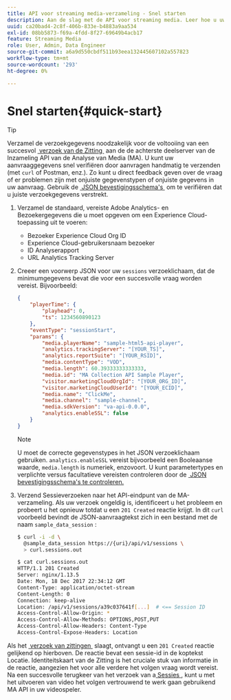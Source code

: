 ```yaml
---
title: API voor streaming media-verzameling - Snel starten
description: Aan de slag met de API voor streaming media. Leer hoe u uw aanvraaggegevens snel kunt verifiëren.
uuid: ca20bad4-2c8f-406b-833e-b4883a9aa534
exl-id: 08bb5873-f69a-4fdd-8f27-69649b4acb17
feature: Streaming Media
role: User, Admin, Data Engineer
source-git-commit: a6a9d550cbdf511b93eea132445607102a557823
workflow-type: tm+mt
source-wordcount: '293'
ht-degree: 0%

---
```


# Snel starten{#quick-start}

>[!TIP]
>
>Verzamel de verzoekgegevens noodzakelijk voor de voltooiing van een succesvol [&#x200B; verzoek van de Zitting &#x200B;](../mc-api-ref/mc-api-sessions-req.md) aan de de achterste deelserver van de Inzameling API van de Analyse van Media (MA). U kunt uw aanvraaggegevens snel verifiëren door aanvragen handmatig te verzenden (met `curl` of Postman, enz.). Zo kunt u direct feedback geven over de vraag of er problemen zijn met onjuiste gegevenstypen of onjuiste gegevens in uw aanvraag. Gebruik de [&#x200B; JSON bevestigingsschema&#39;s &#x200B;](../mc-api-ref/mc-api-json-validation.md) om te verifiëren dat u juiste verzoekgegevens verstrekt.

1. Verzamel de standaard, vereiste Adobe Analytics- en Bezoekergegevens die u moet opgeven om een Experience Cloud-toepassing uit te voeren:

   * Bezoeker Experience Cloud Org ID
   * Experience Cloud-gebruikersnaam bezoeker
   * ID Analyserapport
   * URL Analytics Tracking Server

1. Creeer een voorwerp JSON voor uw `sessions` verzoeklichaam, dat de minimumgegevens bevat die voor een succesvolle vraag worden vereist. Bijvoorbeeld:

   ```json
   {
       "playerTime": {
           "playhead": 0,
           "ts": 1234560890123
       },
       "eventType": "sessionStart",
       "params": {
           "media.playerName": "sample-html5-api-player",
           "analytics.trackingServer": "[YOUR_TS]",
           "analytics.reportSuite": "[YOUR_RSID]",
           "media.contentType": "VOD",
           "media.length": 60.39333333333333,
           "media.id": "MA Collection API Sample Player",
           "visitor.marketingCloudOrgId": "[YOUR_ORG_ID]",
           "visitor.marketingCloudUserId": "[YOUR_ECID]",
           "media.name": "ClickMe",
           "media.channel": "sample-channel",
           "media.sdkVersion": "va-api-0.0.0",
           "analytics.enableSSL": false
       }
   }
   ```

   >[!NOTE]
   >
   >U moet de correcte gegevenstypes in het JSON verzoeklichaam gebruiken. `analytics.enableSSL` vereist bijvoorbeeld een Booleaanse waarde, `media.length` is numeriek, enzovoort. U kunt parametertypes en verplichte versus facultatieve vereisten controleren door de [&#x200B; JSON bevestigingsschema&#39;s te controleren.](mc-api-validate-reqs.md)

1. Verzend Sessieverzoeken naar het API-eindpunt van de MA-verzameling. Als uw verzoek ongeldig is, identificeert u het probleem en probeert u het opnieuw totdat u een `201 Created` reactie krijgt. In dit `curl` voorbeeld bevindt de JSON-aanvraagtekst zich in een bestand met de naam `sample_data_session` :

   ```sh
   $ curl -i -d \
     @sample_data_session https://{uri}/api/v1/sessions \
     > curl.sessions.out
   
   $ cat curl.sessions.out
   HTTP/1.1 201 Created
   Server: nginx/1.13.5
   Date: Mon, 18 Dec 2017 22:34:12 GMT
   Content-Type: application/octet-stream
   Content-Length: 0
   Connection: keep-alive
   Location: /api/v1/sessions/a39c037641f[...]  # <== Session ID  
   Access-Control-Allow-Origin: *
   Access-Control-Allow-Methods: OPTIONS,POST,PUT
   Access-Control-Allow-Headers: Content-Type
   Access-Control-Expose-Headers: Location
   ```

Als het [&#x200B; verzoek van zittingen &#x200B;](../mc-api-ref/mc-api-sessions-req.md) slaagt, ontvangt u een `201 Created` reactie gelijkend op hierboven. De reactie bevat een sessie-id in de koptekst Locatie. Identiteitskaart van de Zitting is het cruciale stuk van informatie in de reactie, aangezien het voor alle verdere het volgen vraag wordt vereist. Na een succesvolle terugkeer van het verzoek van a [&#x200B; Sessies &#x200B;](../mc-api-ref/mc-api-sessions-req.md), kunt u met het uitvoeren van video het volgen vertrouwend te werk gaan gebruikend MA API in uw videospeler.
